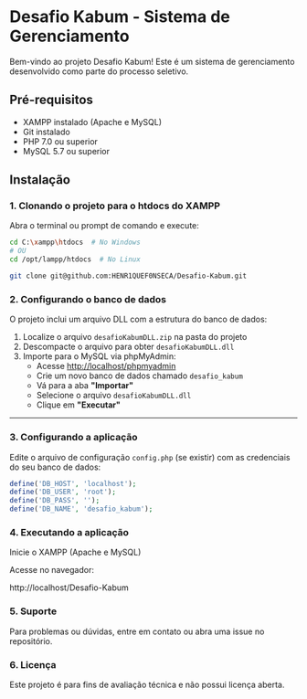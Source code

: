 # Desafio Kabum - Sistema de Gerenciamento

Bem-vindo ao projeto Desafio Kabum! Este é um sistema de gerenciamento desenvolvido como parte do processo seletivo.

## Pré-requisitos

- XAMPP instalado (Apache e MySQL)
- Git instalado
- PHP 7.0 ou superior
- MySQL 5.7 ou superior

## Instalação

### 1. Clonando o projeto para o htdocs do XAMPP

Abra o terminal ou prompt de comando e execute:

```bash
cd C:\xampp\htdocs  # No Windows
# OU
cd /opt/lampp/htdocs  # No Linux

git clone git@github.com:HENR1QUEF0NSECA/Desafio-Kabum.git
```

### 2. Configurando o banco de dados

O projeto inclui um arquivo DLL com a estrutura do banco de dados:

1. Localize o arquivo `desafioKabumDLL.zip` na pasta do projeto  
2. Descompacte o arquivo para obter `desafioKabumDLL.dll`  
3. Importe para o MySQL via phpMyAdmin:
   - Acesse [http://localhost/phpmyadmin](http://localhost/phpmyadmin)
   - Crie um novo banco de dados chamado `desafio_kabum`
   - Vá para a aba **"Importar"**
   - Selecione o arquivo `desafioKabumDLL.dll`
   - Clique em **"Executar"**

---

### 3. Configurando a aplicação

Edite o arquivo de configuração `config.php` (se existir) com as credenciais do seu banco de dados:

```php
define('DB_HOST', 'localhost');
define('DB_USER', 'root');
define('DB_PASS', '');
define('DB_NAME', 'desafio_kabum');
```
### 4. Executando a aplicação
Inicie o XAMPP (Apache e MySQL)

Acesse no navegador:

http://localhost/Desafio-Kabum

### 5. Suporte
Para problemas ou dúvidas, entre em contato ou abra uma issue no repositório.

### 6. Licença
Este projeto é para fins de avaliação técnica e não possui licença aberta.
